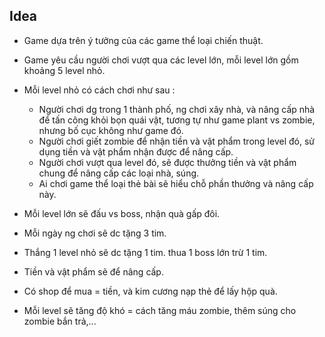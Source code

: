 ## Idea
- Game dựa trên ý tưởng của các game thể loại chiến thuật.
- Game yêu cầu người chơi vượt qua các level lớn, mỗi level lớn gồm khoảng 5 level nhỏ.
- Mỗi level nhỏ có cách chơi như sau :
    - Người chơi dg trong 1 thành phố, ng chơi xây nhà, và nâng cấp nhà để tấn công khỏi bọn quái vật, tương tự như game plant vs zombie, nhưng bố cục không như game đó.
    - Người chơi giết zombie để nhận tiền và vật phẩm trong level đó, sử dụng tiền và vật phẩm nhận được để nâng cấp.
    - Người chơi vượt qua level đó, sẽ được thưởng tiền và vật phẩm chung để nâng cấp các loại nhà, súng.
    - Ai chơi game thể loại thẻ bài sẽ hiểu chỗ phần thưởng và nâng cấp này.
- Mỗi level lớn sẽ đấu vs boss, nhận quà gấp đôi.
- Mỗi ngày ng chơi sẽ dc tặng 3 tim.
- Thắng 1 level nhỏ sẽ dc tặng 1 tim. thua 1 boss lớn trừ 1 tim.
- Tiền và vật phẩm sẽ để nâng cấp.
- Có shop để mua = tiền, và kim cương nạp thẻ để lấy hộp quà.

- Mỗi level sẽ tăng độ khó = cách tăng máu zombie, thêm súng cho zombie bắn trả,...